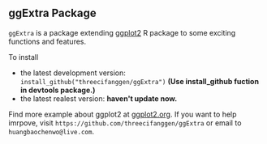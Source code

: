 ## ggExtra Package

`ggExtra` is a package extending [ggplot2](http://ggplot2.org/) R package to some exciting functions and features.

To install

* the latest development version: `install_github("threecifanggen/ggExtra")` **(Use install_github fuction in devtools package.)**
* the latest realest version: **haven't update now.**

Find more example about ggplot2 at [ggplot2.org](http://ggplot2.org). If you want to help imrpove, visit `https://github.com/threecifanggen/ggExtra` or email to `huangbaochenwo@live.com`.
